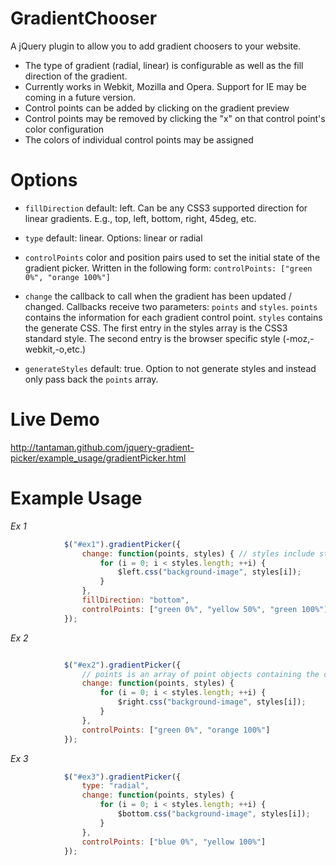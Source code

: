 GradientChooser
====

A jQuery plugin to allow you to add gradient choosers to your website.

* The type of gradient (radial, linear) is configurable as well as the fill direction of the gradient.
* Currently works in Webkit, Mozilla and Opera.  Support for IE may be coming in a future version.
* Control points can be added by clicking on the gradient preview
* Control points may be removed by clicking the "x" on that control point's color configuration
* The colors of individual control points may be assigned


Options
====

* ```fillDirection``` default: left.  Can be any CSS3 supported direction for linear gradients.  E.g., top, left, bottom, right, 45deg, etc.  

* ```type``` default: linear.  Options: linear or radial

* ```controlPoints``` color and position pairs used to set the initial state of the gradient picker.  Written in the following form: ```controlPoints: ["green 0%", "orange 100%"]```

* ```change``` the callback to call when the gradient has been updated / changed.  Callbacks receive two parameters: ```points``` and ```styles```.  ```points``` contains the information for each gradient control point.  ```styles``` contains the generate CSS.  The first entry in the styles array is the CSS3 standard style.  The second entry is the browser specific style (-moz,-webkit,-o,etc.)

* ```generateStyles``` default: true.  Option to not generate styles and instead only pass back the ```points``` array.


Live Demo
====
http://tantaman.github.com/jquery-gradient-picker/example_usage/gradientPicker.html

Example Usage
====

*Ex 1*
```javascript
			$("#ex1").gradientPicker({
				change: function(points, styles) { // styles include standard style and browser-prefixed style
					for (i = 0; i < styles.length; ++i) {
						$left.css("background-image", styles[i]);
					}
				},
				fillDirection: "bottom",
				controlPoints: ["green 0%", "yellow 50%", "green 100%"]
			});
```

*Ex 2*
```javascript

			$("#ex2").gradientPicker({
				// points is an array of point objects containing the color and position of a graident control point.
				change: function(points, styles) { 
					for (i = 0; i < styles.length; ++i) {
						$right.css("background-image", styles[i]);
					}
				},
				controlPoints: ["green 0%", "orange 100%"]
			});
```

*Ex 3*
```javascript
			$("#ex3").gradientPicker({
				type: "radial",
				change: function(points, styles) {
					for (i = 0; i < styles.length; ++i) {
						$bottom.css("background-image", styles[i]);
					}
				},
				controlPoints: ["blue 0%", "yellow 100%"]
			});
```